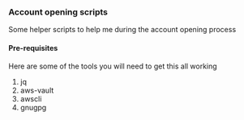 ### Account opening scripts
Some helper scripts to help me during the account opening process

#### Pre-requisites
Here are some of the tools you will need to get this all working

1. jq
2. aws-vault
3. awscli
4. gnugpg
